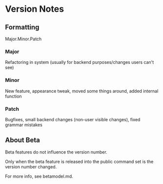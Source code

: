 # Version Notes

## Formatting
Major.Minor.Patch

### Major
Refactoring in system
(usually for backend purposes/changes users can't see)

### Minor
New feature, appearance tweak, moved some things around, added internal function

### Patch
Bugfixes, small backend changes (non-user visible changes), fixed grammar mistakes

## About Beta
Beta features do not influence the version number.

Only when the beta feature is released into the public command set
is the version number changed.

For more info, see betamodel.md.
